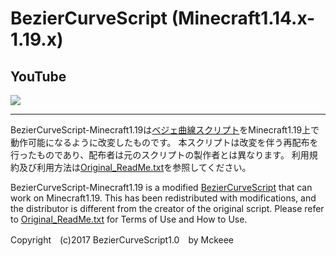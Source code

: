 # BezierCurveScript (Minecraft1.14.x-1.19.x)
 
## YouTube

[![](https://img.youtube.com/vi/Ss8jZYeE8kY/0.jpg)](https://www.youtube.com/watch?v=Ss8jZYeE8kY)

---

BezierCurveScript-Minecraft1.19は[ベジェ曲線スクリプト](https://www.youtube.com/watch?v=Ss8jZYeE8kY)をMinecraft1.19上で動作可能になるように改変したものです。
本スクリプトは改変を伴う再配布を行ったものであり、配布者は元のスクリプトの製作者とは異なります。
利用規約及び利用方法は[Original_ReadMe.txt](Original_ReadMe.txt)を参照してください。

BezierCurveScript-Minecraft1.19 is a modified [BezierCurveScript](https://www.youtube.com/watch?v=Ss8jZYeE8kY) that can work on Minecraft1.19.
This has been redistributed with modifications, and the distributor is different from the creator of the original script.
Please refer to [Original_ReadMe.txt](Original_ReadMe.txt) for Terms of Use and How to Use.

Copyright　(c)2017 BezierCurveScript1.0　by Mckeee
